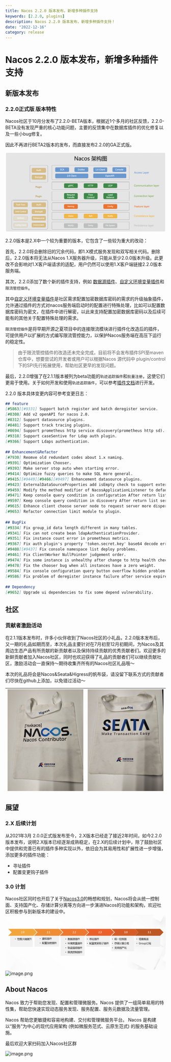 ```yaml
---
title: Nacos 2.2.0 版本发布，新增多种插件支持
keywords: [2.2.0, plugins]
description: Nacos 2.2.0 版本发布，新增多种插件支持！
date: "2022-12-16"
category: release
---
```

# Nacos 2.2.0 版本发布，新增多种插件支持

## 新版本发布
### 2.2.0正式版 版本特性

Nacos社区于10月分发布了2.2.0-BETA版本，根据近1个多月的社区反馈，2.2.0-BETA没有发现严重的核心功能问题，主要的反馈集中在数据库插件的优化修复以及一些小bug修复。

因此不再进行BETA2版本的发布，而直接发布2.2.0的GA正式版。

![2.2.0架构图](/img/blog/2_2_0-release/220-structure.png)

2.2.0版本是2.X中一个较为重要的版本，它包含了一些较为重大的改动：

首先，2.2.0将会删除旧的冗余代码，即1.X模式服务发现和双写相关代码。删除后，2.2.0版本将无法从Nacos 1.X服务器升级，只能从至少2.0.0版本升级。此更改不会影响对1.X客户端请求的适配，用户仍然可以使用1.X客户端链接2.2.0版本服务端。

其次，2.2.0添加了数个新的插件支持，例如 [数据源插件](https://nacos.io/docs/v2/plugin/datasource-plugin/)、[自定义环境变量插件](https://nacos.io/docs/v2/plugin/custom-environment-plugin/)和`限流管控插件`。

其中[自定义环境变量插件](https://nacos.io/docs/v2/plugin/custom-environment-plugin/)是社区需求配置加密数据库密码的需求的升级抽象插件，允许通过插件的方式对nacos服务端启动时的配置进行特殊处理，比如可以配置数据库密码为密文，在插件中进行解密，以此来支持配置加密数据库密码以及后续可能有的其他关于配置特殊处理的需求。

`限流管控插件`是将早期开源之夏项目中的连接限流模块进行插件化改造后的插件，可提供用户以扩展的方式编写限流管控能力，以保护Nacos服务端在高压下运行的稳定性。
> 由于限流管控插件的改造还未完全完成，目前将不会发布插件SPI至maven仓库中，想要尝试的开发者或用户可以根据Nacos 源代码中 plugin/control 下的SPI先行拓展使用，帮助社区更早的发现问题。

最后，2.2.0增强了在2.1.1版本被列为beta功能的`轨迹追踪插件`和`批量注册`，这使它们更易于使用。关于如何开发和使用`轨迹追踪插件`，可以参考[插件文档](https://nacos.io/docs/v2/plugin/trace-plugin/)进行开发。

2.2.0 版本具体变更内容可参考变更日志：

```markdown
## feature
[#5863][#9331] Support batch register and batch deregister service.
[#8308] Add v2 openAPI for nacos 2.0.
[#8312] Support datasource plugins.
[#8481] Support track tracing plugins.
[#8694] Support prometheus http service discovery(prometheus http sd).
[#9318] Support caseSentive for Ldap auth plugin.
[#9366] Support Ldaps authentication.

## Enhancement&Refactor
[#7930] Reomve old redundant codes about 1.x naming.
[#9391] Optimization Chooser.
[#9393] Make server stop auto when starting error.
[#9414] Optimize fuzzy queries to make SQL more general.
[#9415][#9449][#9466][#9497] Enhancement datasource plugins.
[#9423] ExternalDataSourceProperties add isEmpty check to support external config.
[#9459] Modify the method modifier of NacosApplicationListener to default.
[#9471] Keep console query condition in configuration After return list config pages.
[#9597] Keep console query condition in discovery After return list service pages.
[#9615] Enhance client choose server node to request server more dispersed.
[#9653] Refactor connection limit module to plugin.

## BugFix
[#9334] Fix group_id data length different in many tables.
[#9341] Fix can not create bean ldapAuthenticationProvider.
[#9351] Fix instance count error in prometheus metrics.
[#9367] Fix auth plugin's property 'token.secret.key' base64 decode error.
[#9408][#9437] Fix console namespace list deploy problems.
[#9461] Fix ClientWorker NullPointer judgement order.
[#9474] Fix some instance is unhealthy after change to http health check.
[#9478] Fix the chooser bug when all instances have a zero weight.
[#9584] Fix console configuration query button overflow hidden problem.
[#9586] Fix problem of deregister instance failure after service expired metadata auto clean.

## Dependency
[#9652] Upgrade ui dependencies to fix some depend vulnerability.
```

## 社区
### 贡献者激励活动
在2.1.1版本发布时，许多小伙伴收到了Nacos社区的小礼品，2.2.0版本发布后，又一期的礼品如期而至，本次礼品主要针对在7月初至12月初期间，为Nacos及其周边生态产品有所贡献的新贡献者以及保持持续贡献的优秀贡献者们。欢迎更多的新鲜贡献者加入Nacos社区，同时也欢迎获得了礼品的贡献者们可以继续贡献社区，激励活动会一直保持～期待收集齐所有的Nacos社区礼品哦～

本次的礼品将会是Nacos&Seata&Higress的帆布袋，请没留下联系方式的贡献者们尽快在github上添加，以免错过活动～

| ![bag_nacos.jpg](/img/blog/2_2_0-release/bag_nacos.jpg) | ![bag_seata.jpg](/img/blog/2_2_0-release/bag_seata.jpg) |
| --- | --- |

## 展望
### 2.X 后续计划
从2021年3月 2.0.0正式版发布至今，2.X版本已经走了接近2年时间，如今2.2.0版本发布，说明2.X版本已经逐渐成熟稳定，在2.X的后续计划中，除了鼓励社区中提供和完善已有的插件多种实现以外，依旧会为其易用性和扩展性进一步增强，添加更多的插件功能：

- 寻址插件
- 配置变更钩子插件
### 3.0 计划
Nacos社区同时也开启了关于[Nacos3.0](https://mp.weixin.qq.com/s/8UwwD_WxSJINP8Qr_1wogg)的畅想和规划，Nacos将会从统一控制面、支持国产化、存储计算分离等方向进一步演进Nacos的功能和架构，欢迎社区积极参与到新版本的建设中。
![image.png](/img/blog/2_2_0-release/220-roadmap.png)
![image.png](https://cdn.nlark.com/yuque/0/2022/png/1577777/1660125280551-a2e881fe-d25e-4ebb-a28f-8e56683deef1.png#clientId=uf10cb19a-105c-4&crop=0&crop=0&crop=1&crop=1&from=url&id=Z9to1&margin=%5Bobject%20Object%5D&name=image.png&originHeight=794&originWidth=1650&originalType=binary&ratio=1&rotation=0&showTitle=false&size=185821&status=done&style=none&taskId=u63849e10-1dae-45cb-b559-04d106ebe86&title=#crop=0&crop=0&crop=1&crop=1&id=rUihF&originHeight=794&originWidth=1650&originalType=binary&ratio=1&rotation=0&showTitle=false&status=done&style=none&title=)


## About Nacos
Nacos 致力于帮助您发现、配置和管理微服务。Nacos 提供了一组简单易用的特性集，帮助您快速实现动态服务发现、服务配置、服务元数据及流量管理。

Nacos 帮助您更敏捷和容易地构建、交付和管理微服务平台。 Nacos 是构建以“服务”为中心的现代应用架构 (例如微服务范式、云原生范式) 的服务基础设施。

最后欢迎大家扫码加入Nacos社区群

![image.png](https://cdn.nlark.com/yuque/0/2022/png/1577777/1660125280778-c1822fb0-958b-4730-a6dc-0e92ba22f3f8.png#clientId=uf10cb19a-105c-4&crop=0&crop=0&crop=1&crop=1&from=paste&height=374&id=u2619495f&margin=%5Bobject%20Object%5D&name=image.png&originHeight=923&originWidth=765&originalType=binary&ratio=1&rotation=0&showTitle=false&size=338166&status=done&style=none&taskId=u0690e9a0-6d58-4f72-82b1-7d4457a900e&title=&width=310)
